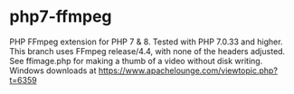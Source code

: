 # php7-ffmpeg
PHP FFmpeg extension for PHP 7 & 8. Tested with PHP 7.0.33 and higher.
This branch uses FFmpeg release/4.4, with none of the headers adjusted.
See ffimage.php for making a thumb of a video without disk writing.
Windows downloads at https://www.apachelounge.com/viewtopic.php?t=6359
